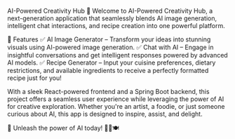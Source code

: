 AI-Powered Creativity Hub 🚀
Welcome to AI-Powered Creativity Hub, a next-generation application that seamlessly blends AI image generation, intelligent chat interactions, and recipe creation into one powerful platform.

🌟 Features
✅ AI Image Generator – Transform your ideas into stunning visuals using AI-powered image generation.
✅ Chat with AI – Engage in insightful conversations and get intelligent responses powered by advanced AI models.
✅ Recipe Generator – Input your cuisine preferences, dietary restrictions, and available ingredients to receive a perfectly formatted recipe just for you!

With a sleek React-powered frontend and a Spring Boot backend, this project offers a seamless user experience while leveraging the power of AI for creative exploration. Whether you're an artist, a foodie, or just someone curious about AI, this app is designed to inspire, assist, and delight.

🚀 Unleash the power of AI today! 🎨🤖🍽️
